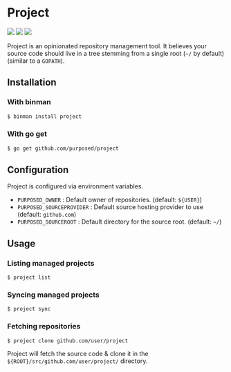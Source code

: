 # Project
![](https://img.shields.io/github/v/release/purposed/project?style=flat-square) ![](https://img.shields.io/github/go-mod/go-version/purposed/project?style=flat-square) ![](https://img.shields.io/github/license/purposed/project?style=flat-square)

Project is an opinionated repository management tool. It believes your source code should live
in a tree stemming from a single root (`~/` by default) (similar to a `GOPATH`).

## Installation
### With binman
```bash
$ binman install project
```
### With go get
```bash
$ go get github.com/purposed/project
```

## Configuration
Project is configured via environment variables.

* `PURPOSED_OWNER` : Default owner of  repositories. (default: `${USER}`)
* `PURPOSED_SOURCEPROVIDER` : Default source hosting provider to use (default: `github.com`)
* `PURPOSED_SOURCEROOT` : Default directory for the source root. (default: `~/`)

## Usage

### Listing managed projects

```shell
$ project list
```

###  Syncing managed projects

```shell
$ project sync
```

### Fetching repositories

```shell
$ project clone github.com/user/project
```

Project will fetch the source code & clone it in the `${ROOT}/src/github.com/user/project/` directory.
